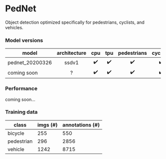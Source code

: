 # PedNet
Object detection optimized specifically for pedestrians, cyclists, and vehicles.

### Model versions
| model | architecture | cpu | tpu | pedestrians | cyclists | vehicles | scooters |
|---|:---:|:---:|:---:|:---:|:---:|:---:|:---:|
| pednet_20200326 | ssdv1 | ✔️ | ✔️ | ✔️ | ✔️ | ✔️ | ❌ | 
| coming soon | ? | ✔️ | ✔️ | ✔️ | ✔️ | ✔️ | ✔️ | 

### Performance
coming soon...

### Training data
| class | imgs (#) | annotations (#) |
| --- | --- | --- |
| bicycle | 255 | 550 |
| pedestrian | 296 | 2856 |
| vehicle | 1242 | 8715 |
